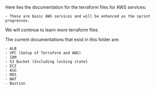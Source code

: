 Here lies the documentation for the terraform files for AWS services:

	- These are basic AWS services and will be enhanced as the sprint progresses.
	
We will continue to learn more terraform files

The current documentations that exist in this folder are:

	- ALB
	- VPC (Setup of Terraform and AWS)
	- IAM
	- S3 Bucket (Including locking state)
	- EC2
	- ASG
	- RDS
	- NAT
	- Bastion